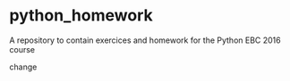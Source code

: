 # python_homework
A repository to contain exercices and homework for the Python EBC 2016 course


change

